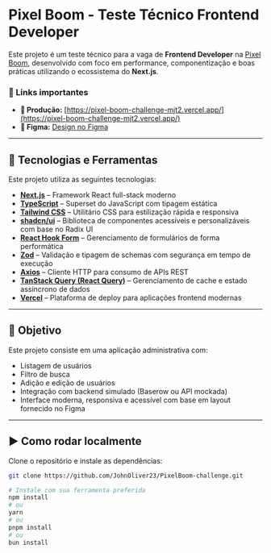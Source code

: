 # Pixel Boom - Teste Técnico Frontend Developer

Este projeto é um teste técnico para a vaga de **Frontend Developer** na [Pixel Boom](https://pixelboom.com.br), desenvolvido com foco em performance, componentização e boas práticas utilizando o ecossistema do **Next.js**.

### 🔗 Links importantes

- **🔴 Produção:** [https://pixel-boom-challenge-mjt2.vercel.app/](https://pixel-boom-challenge-mjt2.vercel.app/)
- **🎨 Figma:** [Design no Figma](https://www.figma.com/design/TOALrzlKsyYKDhWIIvysNI/Teste-Frontend-Developer?node-id=0-1&p=f&t=ozXMkqH9onb2vLLR-0)

---

## 🚀 Tecnologias e Ferramentas

Este projeto utiliza as seguintes tecnologias:

- **[Next.js](https://nextjs.org/)** – Framework React full-stack moderno
- **[TypeScript](https://www.typescriptlang.org/)** – Superset do JavaScript com tipagem estática
- **[Tailwind CSS](https://tailwindcss.com/)** – Utilitário CSS para estilização rápida e responsiva
- **[shadcn/ui](https://ui.shadcn.com/)** – Biblioteca de componentes acessíveis e personalizáveis com base no Radix UI
- **[React Hook Form](https://react-hook-form.com/)** – Gerenciamento de formulários de forma performática
- **[Zod](https://zod.dev/)** – Validação e tipagem de schemas com segurança em tempo de execução
- **[Axios](https://axios-http.com/)** – Cliente HTTP para consumo de APIs REST
- **[TanStack Query (React Query)](https://tanstack.com/query/latest)** – Gerenciamento de cache e estado assíncrono de dados
- **[Vercel](https://vercel.com/)** – Plataforma de deploy para aplicações frontend modernas

---

## 🧪 Objetivo

Este projeto consiste em uma aplicação administrativa com:

- Listagem de usuários
- Filtro de busca
- Adição e edição de usuários
- Integração com backend simulado (Baserow ou API mockada)
- Interface moderna, responsiva e acessível com base em layout fornecido no Figma

---

## ▶️ Como rodar localmente

Clone o repositório e instale as dependências:

```bash
git clone https://github.com/JohnOliver23/PixelBoom-challenge.git

# Instale com sua ferramenta preferida
npm install
# ou
yarn
# ou
pnpm install
# ou
bun install
```
